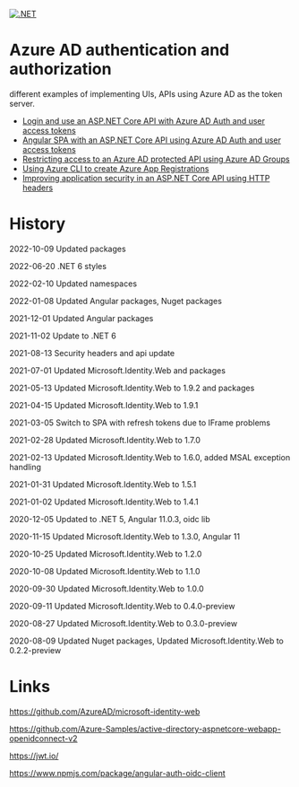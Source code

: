 [![.NET](https://github.com/damienbod/AzureAD-Auth-MyUI-with-MyAPI/actions/workflows/dotnet.yml/badge.svg)](https://github.com/damienbod/AzureAD-Auth-MyUI-with-MyAPI/actions/workflows/dotnet.yml)

# Azure AD authentication and authorization

different examples of implementing UIs, APIs using Azure AD as the token server. 

<ul>	
	<li><a href="https://damienbod.com/2020/05/29/login-and-use-asp-net-core-api-with-azure-ad-auth-and-user-access-tokens/">Login and use an ASP.NET Core API with Azure AD Auth and user access tokens</a></li>
	<li><a href="https://damienbod.com/2020/06/08/angular-spa-with-an-asp-net-core-api-using-azure-ad-auth-and-user-access-tokens/">Angular SPA with an ASP.NET Core API using Azure AD Auth and user access tokens</a></li>
    <li><a href="https://damienbod.com/2020/06/13/restricting-access-to-an-azure-ad-protected-api-using-azure-ad-groups/">Restricting access to an Azure AD protected API using Azure AD Groups</a></li>
    <li><a href="https://damienbod.com/2020/06/22/using-azure-cli-to-create-azure-app-registrations/">Using Azure CLI to create Azure App Registrations</a></li>
    <li><a href="https://damienbod.com/2021/08/30/improving-application-security-in-an-asp-net-core-api-using-http-headers-part-3/">Improving application security in an ASP.NET Core API using HTTP headers</a></li>
</ul>

# History

2022-10-09 Updated packages

2022-06-20 .NET 6 styles

2022-02-10 Updated namespaces

2022-01-08 Updated Angular packages, Nuget packages

2021-12-01 Updated Angular packages

2021-11-02 Update to .NET 6

2021-08-13 Security headers and api update

2021-07-01 Updated Microsoft.Identity.Web and packages

2021-05-13 Updated Microsoft.Identity.Web to 1.9.2 and packages

2021-04-15 Updated Microsoft.Identity.Web to 1.9.1

2021-03-05 Switch to SPA with refresh tokens due to IFrame problems

2021-02-28 Updated Microsoft.Identity.Web to 1.7.0

2021-02-13 Updated Microsoft.Identity.Web to 1.6.0, added MSAL exception handling

2021-01-31 Updated Microsoft.Identity.Web to 1.5.1

2021-01-02 Updated Microsoft.Identity.Web to 1.4.1

2020-12-05 Updated to .NET 5, Angular 11.0.3, oidc lib

2020-11-15 Updated Microsoft.Identity.Web to 1.3.0, Angular 11

2020-10-25 Updated Microsoft.Identity.Web to 1.2.0

2020-10-08 Updated Microsoft.Identity.Web to 1.1.0

2020-09-30 Updated Microsoft.Identity.Web to 1.0.0

2020-09-11 Updated Microsoft.Identity.Web to 0.4.0-preview

2020-08-27 Updated Microsoft.Identity.Web to 0.3.0-preview

2020-08-09 Updated Nuget packages, Updated Microsoft.Identity.Web to 0.2.2-preview

# Links

https://github.com/AzureAD/microsoft-identity-web

https://github.com/Azure-Samples/active-directory-aspnetcore-webapp-openidconnect-v2

https://jwt.io/

https://www.npmjs.com/package/angular-auth-oidc-client
